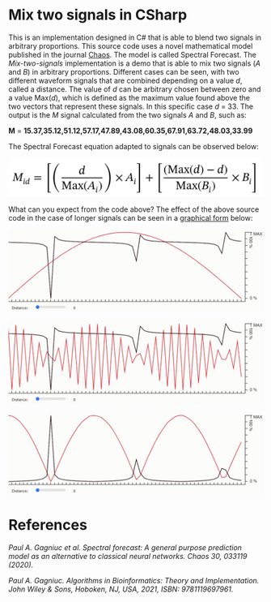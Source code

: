 # Mix two signals in CSharp

This is an implementation designed in C# that is able to blend two signals in arbitrary proportions. This source code uses a novel mathematical model published in the journal [Chaos](https://aip.scitation.org/doi/10.1063/1.5120818). The model is called Spectral Forecast. The <i>Mix-two-signals</i> implementation is a demo that is able to mix two signals (<i>A</i> and <i>B</i>) in arbitrary proportions. Different cases can be seen, with two different waveform signals that are combined depending on a value <i>d</i>, called a distance. The value of <i>d</i> can be arbitrary chosen between zero and a value Max(<i>d</i>), which is defined as the maximum value found above the two vectors that represent these signals. In this specific case <i>d</i> = 33. The output is the <i>M</i> signal calculated from the two signals <i>A</i> and <i>B</i>, such as:

<b>M</b> = <b>15.37,35.12,51.12,57.17,47.89,43.08,60.35,67.91,63.72,48.03,33.99</b>

The Spectral Forecast equation adapted to signals can be observed below:

![screenshot](https://github.com/Gagniuc/Waveform-mixing-with-Spectral-Forecast-in-JS/blob/main/img/spectral%20forecast%20signals.png?raw=true)

What can you expect from the code above? The effect of the above source code in the case of longer signals can be seen in a [graphical form](https://gagniuc.github.io/Waveform-mixing-with-Spectral-Forecast-in-JS/) below:

![screenshot](https://github.com/Gagniuc/Waveform-mixing-with-Spectral-Forecast-in-JS/blob/main/img/sf(0).gif?raw=true)

![screenshot](https://github.com/Gagniuc/Waveform-mixing-with-Spectral-Forecast-in-JS/blob/main/img/sf(2).gif?raw=true)

![screenshot](https://github.com/Gagniuc/Waveform-mixing-with-Spectral-Forecast-in-JS/blob/main/img/sf(3).gif?raw=true)


# References

<i>Paul A. Gagniuc et al. Spectral forecast: A general purpose prediction model as an alternative to classical neural networks. Chaos 30, 033119 (2020).</i>

<i>Paul A. Gagniuc. Algorithms in Bioinformatics: Theory and Implementation. John Wiley & Sons, Hoboken, NJ, USA, 2021, ISBN: 9781119697961.</i>
